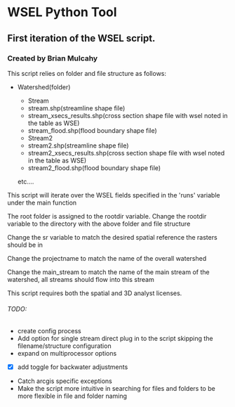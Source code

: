 # WSEL Python Tool
## First iteration of the WSEL script.
### Created by Brian Mulcahy
This script relies on folder and file structure as follows:
- Watershed(folder)
  -  Stream
    -  stream.shp(streamline shape file)
    -  stream_xsecs_results.shp(cross section shape file with wsel noted in the table as WSE)
    -  stream_flood.shp(flood boundary shape file)
  -  Stream2
    -  stream2.shp(streamline shape file)
    -  stream2_xsecs_results.shp(cross section shape file with wsel noted in the table as WSE)
    -  stream2_flood.shp(flood boundary shape file)


  etc....

This script will iterate over the WSEL fields specified in the 'runs' variable under the main function

The root folder is assigned to the rootdir variable. Change the rootdir variable to the directory with the above folder and file structure

Change the sr variable to match the desired spatial reference the rasters should be in

Change the projectname to match the name of the overall watershed

Change the main_stream to match the name of the main stream of the watershed, all streams should flow into this stream


This script requires both the spatial and 3D analyst licenses.


###### TODO:
- create config process
- Add option for single stream direct plug in to the script skipping the filename/structure configuration
- expand on multiprocessor options
- [x] add toggle for backwater adjustments
- Catch arcgis specific exceptions
- Make the script more intuitive in searching for files and folders to be more flexible in file and folder naming
